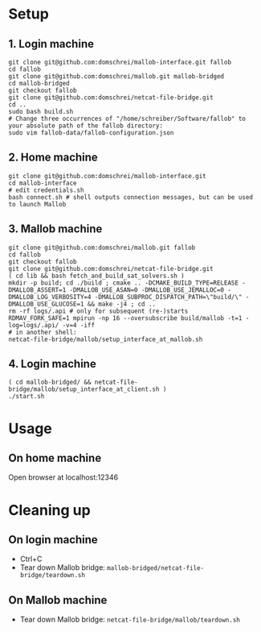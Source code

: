 
# Setup

## 1. Login machine

```
git clone git@github.com:domschrei/mallob-interface.git fallob
cd fallob
git clone git@github.com:domschrei/mallob.git mallob-bridged
cd mallob-bridged
git checkout fallob
git clone git@github.com:domschrei/netcat-file-bridge.git
cd ..
sudo bash build.sh
# Change three occurrences of "/home/schreiber/Software/fallob" to your absolute path of the fallob directory:
sudo vim fallob-data/fallob-configuration.json
```

## 2. Home machine

```
git clone git@github.com:domschrei/mallob-interface.git
cd mallob-interface
# edit credentials.sh
bash connect.sh # shell outputs connection messages, but can be used to launch Mallob
```

## 3. Mallob machine

```
git clone git@github.com:domschrei/mallob.git fallob
cd fallob
git checkout fallob
git clone git@github.com:domschrei/netcat-file-bridge.git
( cd lib && bash fetch_and_build_sat_solvers.sh )
mkdir -p build; cd ./build ; cmake .. -DCMAKE_BUILD_TYPE=RELEASE -DMALLOB_ASSERT=1 -DMALLOB_USE_ASAN=0 -DMALLOB_USE_JEMALLOC=0 -DMALLOB_LOG_VERBOSITY=4 -DMALLOB_SUBPROC_DISPATCH_PATH=\"build/\" -DMALLOB_USE_GLUCOSE=1 && make -j4 ; cd ..
rm -rf logs/.api # only for subsequent (re-)starts
RDMAV_FORK_SAFE=1 mpirun -np 16 --oversubscribe build/mallob -t=1 -log=logs/.api/ -v=4 -iff
# in another shell:
netcat-file-bridge/mallob/setup_interface_at_mallob.sh
```

## 4. Login machine

```
( cd mallob-bridged/ && netcat-file-bridge/mallob/setup_interface_at_client.sh )
./start.sh
```

# Usage

## On home machine

Open browser at localhost:12346

# Cleaning up

## On login machine

* Ctrl+C
* Tear down Mallob bridge: `mallob-bridged/netcat-file-bridge/teardown.sh`

## On Mallob machine

* Tear down Mallob bridge: `netcat-file-bridge/mallob/teardown.sh`

